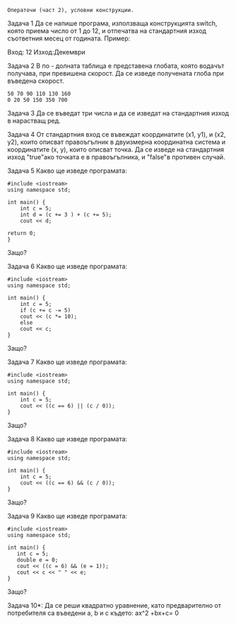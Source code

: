 ```
Операточи (част 2), условни конструкции.
```
Задача 1
Да се напише програма, използваща конструкцията switch, която приема число от
1 до 12, и отпечатва на стандартния изход съответния месец от годината.
Пример:

Вход: 12
Изход:Декември

Задача 2
В по - долната таблица е представена глобата, която водачът получава, при
превишена скорост. Да се изведе получената глоба при въведена скорост.

```
50 70 90 110 130 160
0 20 50 150 350 700
```
Задача 3
Да се въведат три числа и да се изведат на стандартния изход в нарастващ ред.

Задача 4
От стандартния вход се въвеждат координатите (x1, y1), и (x2, y2), които описват
правоъгълник в двуизмерна координатна система и координатите (x, y), които
описват точка. Да се изведе на стандартния изход "true"ако точката е в
правоъгълника, и "false"в противен случай.

Задача 5
Какво ще изведе програмата:

```
#include <iostream>
using namespace std;

int main() {
    int c = 5;
    int d = (c += 3 ) + (c += 5);
    cout << d;
```

```
return 0;
}
```
Защо?

Задача 6
Какво ще изведе програмата:

```
#include <iostream>
using namespace std;

int main() {
    int c = 5;
    if (c += c -= 5)
    cout << (c *= 10);
    else
    cout << c;
}
```
Защо?

Задача 7
Какво ще изведе програмата:

```
#include <iostream>
using namespace std;

int main() {
    int c = 5;
    cout << ((c == 6) || (c / 0));
}
```
Защо?

Задача 8
Какво ще изведе програмата:

```
#include <iostream>
using namespace std;

int main() {
    int c = 5;
    cout << ((c == 6) && (c / 0));
}
```
Защо?

Задача 9
Какво ще изведе програмата:


```
#include <iostream>
using namespace std;

int main() {
   int c = 5;
   double e = 0;
   cout << ((c = 6) && (e = 1));
   cout << c << " " << e;
}
```
Защо?

Задача 10*:
Да се реши квадратно уравнение, като предварително от потребителя са въведени
	a, b и с където:
	ax^2 +bx+c= 0


